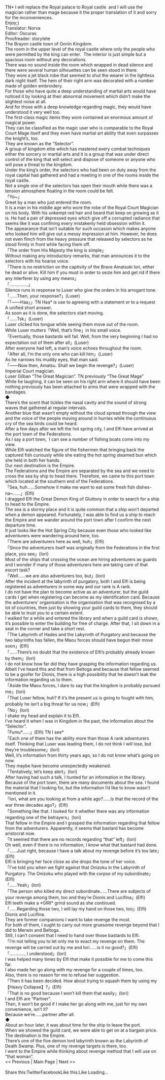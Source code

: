 <br/>
TN* I will replace the Royal palace to Royal castle  and I will use the magician rather than mage because it the proper translation of it and sorry for the inconveniences. <br/>
Enjoy;)<br/>
Translator: Norva<br/>
Editor: Oscuras<br/>
Proofreader: storytete<br/>
The Brayon castle town of Onriin Kingdom.<br/>
The room in the upper level of the royal castle where only the people who were permitted by the king can enter.  The interior is just simple but a spacious room without any decorations.<br/>
There was no sound inside the room which wrapped in dead silence and there were several human silhouettes can be seen stood in there.<br/>
They wore a jet black robe that seemed to shut the wearer in the lightless dark night itself. The hem of their right arm was decorated with a number made of golden embroidery.<br/>
For those who have quite a deep understanding of martial arts would have noticed it by looking at their abnormal movement which didn’t make the slightest noise at all.<br/>
And for those with a deep knowledge regarding magic, they would have understood it very well too.<br/>
The first-class magic items they wore contained an enormous amount of magical power.<br/>
They can be classified as the magic user who is comparable to the Royal Court Mage itself and they even have martial art ability that even surpasses the knight’s, too.<br/>
They are known as the “Selector”.<br/>
A group of kingdom elite which has mastered every combat techniques either the sorcery or martial arts and it is a group that was under direct control of the king that will select and dispose of someone or anyone who will pose a threat to the kingdom.<br/>
Under the king’s order, the selectors who had been on duty away from the royal capital had gathered and had a meeting in one of the rooms inside the royal castle.<br/>
Not a single one of the selectors has open their mouth while there was a tension atmosphere floating in the room could be felt.<br/>
「Yo~」<br/>
Greet by a man who just entered the room.<br/>
It is a man in his middle age who wore the robe of the Royal Court Magician on his body. With his unkempt red hair and beard that keep on growing as it is. He had a pair of depressed eyes which give off a corrupted radiance that seems like it was confining every mistakenly held obsession within it.<br/>
The appearance that isn’t suitable for such occasion which makes anyone who looked him will give out a messy impression at him. However, he does not even flinch from the heavy pressure that released by selectors as he stood firmly in front while facing them off.<br/>
「The order from His Majesty the king is simple」<br/>
Without making any introductory remarks, that man announces it to the selectors with his hoarse voice.<br/>
「There is no restriction on the captivity of the Brave Amatsuki Iori, either he dead or alive. Kill him if you must in order to seize him and get rid if there any interferer by using any means」<br/>
「……………」<br/>
Silence runs in response to Luser who give the orders in his arrogant tone.<br/>
「……Then, your response?」(Luser)<br/>
「「――Haa」」TN Haa* is use to agreeing with a statement or to a request<br/>
A unified short answer.<br/>
As soon as it is done, the selectors start moving.<br/>
「……Tsk」(Luser)<br/>
Luser clicked his tongue while seeing them move out of the room.<br/>
While Luser mutters「Well, that’s fine」in his small voice.<br/>
「Eventually, those bastards will fail. Well, from the very beginning I had no expectation out of them after all」(Luser)<br/>
After everyone had left, a man’s voice echoes throughout the room.<br/>
「After all, I’m the only one who can kill him」(Luser)<br/>
As he narrows his muddy eyes, that man said.<br/>
「――Now then, Amatsu. Shall we begin the revenge?」(Luser)<br/>
Imperial Court magician.<br/>
Luser Gilban “The Great Magician”. TN previously “The Great Mage”<br/>
While he laughing, it can be seen on his right arm where it should have been nothing previously has been attached to arms that were wrapped with the bandages.<br/>
◆<br/>
There’s the scent that tickles the nasal cavity and the sound of strong waves that gathered at regular intervals.<br/>
Another blue that wasn’t empty without the cloud spread through the view and the voice of the people moving around in hurries while the continuous cry of the sea birds could be heard.<br/>
After a few days after we left the hot spring city, I and Elfi have arrived at the port town of the Federations.<br/>
As I say a port town,  I can see a number of fishing boats come into my view.<br/>
While Elfi watched the figure of the fishermen that bringing back the captured fish curiously while she eating the hot spring steamed bun which she held in both her hands.<br/>
Our next destination is the Empire.<br/>
The Federations and the Empire are separated by the sea and we need to cross the sea by ship to head there. Therefore, we came to this port town which located at the southern end of the Federations.<br/>
「Sea, huh……Somehow it make me want to eat some fresh fish dishes-na~……」(Elfi)<br/>
I dragged Elfi the Great Demon King of Gluttony in order to search for a ship to head to the Empire.<br/>
The sea is a stormy place and it is quite common that a ship won’t departed when a demon appeared. Fortunately, I was able to find us a ship to reach the Empire and we wander around the port town after I confirm the next departure time.<br/>
It just looks like the Hot Spring City because even those who looked like adventurers were wandering around here, too.<br/>
「There are adventurers here as well, huh」(Elfi)<br/>
「Since the adventurers itself was originally from the Federations in the first place, you see」(Iori)<br/>
Most of the ships that crossing the ocean are hiring adventurers as guards and I wonder if many of those adventurers here are taking care of that escort task?<br/>
「Well……we are also adventurers too, but」(Iori)<br/>
After the incident at the labyrinth of purgatory, both I and Elfi is being registered as adventurers in some way and our rank is A rank.<br/>
I do not have the plan to become active as an adventurer, but the guild cards I get when registering can become as my identification card. Because the adventurers’ organisation is the organisation that was recognised by a lot of countries, then just by showing your guild cards to them, they should be able to trust you to a certain extent.<br/>
I walked for a while and entered the library and when a guild card is shown, it’s possible to enter the building for free of charge. After that, I sit down in a seat in the corner and take a short rest.<br/>
「The Labyrinth of Hades and the Labyrinth of Purgatory and because the two labyrinths has fallen, the Maou forces should have begun their move soon」(Elfi)<br/>
「……There’s no doubt that the existence of Elfi’s probably already known by them」(Iori)<br/>
I do not know how far did they have grasping the information regarding us. Albeit I’ve heard this and that from Beltoga and because that fellow seemed to be a goofer for Dionis, there is a high possibility that he doesn’t leak the information regarding us to them.<br/>
「Aside the Maou forces, I dare to say that the kingdom is probably pursued me」(Iori)<br/>
「That Luser fellow, huh? If it’s the present us is going to fought with him, probably he isn’t a big threat for us now」(Elfi)<br/>
「No」(Iori)<br/>
I shake my head and explain it to Elfi.<br/>
I’ve heard it when I was in Kingdom in the past, the information about the “Selector”.<br/>
「Fumu*……」(Elfi) TN I see*<br/>
「Each one of them has the ability more than those A rank adventurers itself. Thinking that Luser was leading them, I do not think I will lose, but they’re troublesome」(Iori)<br/>
Well, it’s information from thirty years ago, so I do not know what’s going on now.<br/>
They maybe have become unexpectedly weakened.<br/>
「Tentatively, let’s keep alert」(Iori)<br/>
After having had such a talk, I hunted for an information in the library. Because of the port town, there are many documents about the sea. I found the material that I looking for, but the information I’d like to know wasn’t mentioned in it.<br/>
「Iori, what are you looking at from a while ago?……Is that the record of the war three decades ago?」(Elfi)<br/>
「Something like that. I looked for it whether there was any information regarding one of the betrayers」(Iori)<br/>
That fellow in the Empire and I grasped the information regarding that fellow from the adventurers. Apparently, it seems that bastard has become aristocrat now.<br/>
「It seemed that there are no records regarding “that” left」(Iori)<br/>
Oh well, even if there is no information, I know what that bastard had done.<br/>
「……Just right, because I have a talk about my revenge before it’s too late」(Elfi)<br/>
Elfi is bringing her face close as she drops the tone of her voice.<br/>
「I’ve told you when we fight against that Onizoku in the Labyrinth of Purgatory. The Onizoku who played with the corpse of my subordinate」(Elfi)<br/>
「……Yeah」(Iori)<br/>
「The person who killed my direct subordinate……There are subjects of your revenge among them, too and they’re Dionis and Lucifina」(Elfi)<br/>
Elfi teeth make a *GIRI* grind sound as she continued.<br/>
「……Regarding those two, I will lay my hand on those two, too」(Elfi)<br/>
Dionis and Lucifina.<br/>
They are former companions I want to take revenge the most.<br/>
For both of them, I ought to carry out more gruesome revenge beyond that I did to Merwin and Beltoga.<br/>
Still, I can’t consent that I need to hand over those bastards to Elfi.<br/>
「I’m not telling you to let only me to exact my revenge on them. The revenge will be carried out by me and Iori……is it no good?」(Elfi)<br/>
「…………, I understood」(Iori)<br/>
I was helped many times by Elfi that make it possible for me to come this far.<br/>
I also made her go along with my revenge for a couple of times, too.<br/>
Also, there is no reason for me to refuse her suggestion.<br/>
「Then it has been decided. How about trying to squash them by using my【Heavy Collapse】?」(Elfi)<br/>
「That is no good because I won’t kill them that easily」(Iori)<br/>
I and Elfi are “Partner”.<br/>
Then, it won’t be good if I make her go along with me, just for my own convenience, isn’t it?<br/>
Because we’re……partner after all.<br/>
◆<br/>
About an hour later, it was about time for the ship to leave the port.<br/>
When we showed the guild card, we were able to get on at a bargain price.<br/>
The destination is the Empire.<br/>
There’s one of the five demon lord labyrinth known as the Labyrinth of Death Swamp. Plus, one of my revenge targets is there, too.<br/>
I went to the Empire while thinking about revenge method that I will use on “that woman”.<br/>
<< Previous | Main Page | Next >><br/>
 <br/>
Share this:TwitterFacebookLike this:Like Loading... 